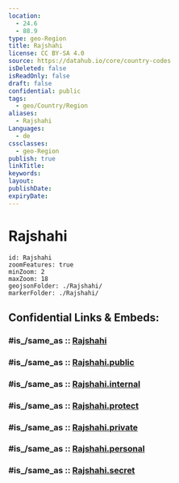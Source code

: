 ```yaml
---
location:
  - 24.6
  - 88.9
type: geo-Region
title: Rajshahi
license: CC BY-SA 4.0
source: https://datahub.io/core/country-codes
isDeleted: false
isReadOnly: false
draft: false
confidential: public
tags:
  - geo/Country/Region
aliases:
  - Rajshahi
Languages:
  - de
cssclasses:
  - geo-Region
publish: true
linkTitle:
keywords:
layout:
publishDate:
expiryDate:
---
```


# Rajshahi

```leaflet
id: Rajshahi
zoomFeatures: true 
minZoom: 2 
maxZoom: 18
geojsonFolder: ./Rajshahi/
markerFolder: ./Rajshahi/
```


## Confidential Links & Embeds: 

### #is_/same_as :: [Rajshahi](/_Standards/Earth/Continent/Asia/Asia~South/Bangladesh/Divisions~Bangladesh/Rajshahi.md) 

### #is_/same_as :: [Rajshahi.public](/_public/Earth/Continent/Asia/Asia~South/Bangladesh/Divisions~Bangladesh/Rajshahi.public.md) 

### #is_/same_as :: [Rajshahi.internal](/_internal/Earth/Continent/Asia/Asia~South/Bangladesh/Divisions~Bangladesh/Rajshahi.internal.md) 

### #is_/same_as :: [Rajshahi.protect](/_protect/Earth/Continent/Asia/Asia~South/Bangladesh/Divisions~Bangladesh/Rajshahi.protect.md) 

### #is_/same_as :: [Rajshahi.private](/_private/Earth/Continent/Asia/Asia~South/Bangladesh/Divisions~Bangladesh/Rajshahi.private.md) 

### #is_/same_as :: [Rajshahi.personal](/_personal/Earth/Continent/Asia/Asia~South/Bangladesh/Divisions~Bangladesh/Rajshahi.personal.md) 

### #is_/same_as :: [Rajshahi.secret](/_secret/Earth/Continent/Asia/Asia~South/Bangladesh/Divisions~Bangladesh/Rajshahi.secret.md)


